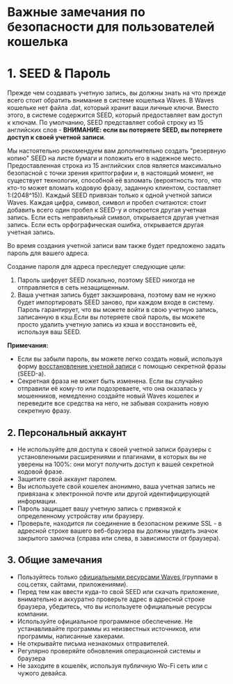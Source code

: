 # Важные замечания по безопасности для пользователей кошелька

# 1. SEED & Пароль 

Прежде чем создавать учетную запись, вы должны знать на что прежде всего стоит обратить внимание в системе кошелька Waves. 
В Waves кошельке нет файла .dat, который хранит ваши личные ключи. Вместо этого, в системе содержится SEED, который предоставляет 
вам доступ к ключам. По умолчанию, SEED представляет собой строку из 15 английских слов - 
**ВНИМАНИЕ: если вы потеряете SEED, вы потеряете доступ к своей учетной записи**.

Мы настоятельно рекомендуем вам дополнительно создать "резервную копию" SEED на листе бумаги и положить его в надежное место. 
Предоставленная строка из 15 английских слов является максимально безопасной с точки зрения криптографии и, в настоящий момент, 
не существует технологии, способной её взломать \(вероятность того, что кто-то может вломать кодовую фразу, заданную клиентом, 
составляет 1:(2048^15)\). Каждый SEED привязан только к одной учетной записи Waves. Каждая цифра, символ, символ и пробел 
считаются: стоит добавить всего один пробел к SEED-у и откроется другая учетная запись. Если есть неправильный символ, открывается 
другая учетная запись. Если есть орфографическая ошибка, открывается другая учетная запись.

Во время создания учетной записи вам также будет предложено задать пароль для вашего адреса.

Создание пароля для адреса преследует следующие цели:

1. Пароль шифрует SEED локально, поэтому SEED никогда не отправляется в сеть незащищенным.  
2. Ваша учетная запись будет закэширована, поэтому вам не нужно будет импортировать SEED заново, при каждом входе в систему. 
Пароль гарантирует, что вы можете войти в свою учетную запись, записанную в кэш.Если вы потеряете свой пароль, вы можете просто 
удалить учетную запись из кэша и восстановить её, используя ваш SEED.

**Примечания:**

* Если вы забыли пароль, вы можете легко создать новый, используя форму 
[восстановление учетной записи](/en/waves-client/account-management/restore-an-account.md) с помощью секретной фразы (SEED-а).
* Секретная фраза не может быть изменена. Если вы случайно отправили её кому-то или подозреваете, что она оказалась у мошенников, 
немедленно создайте новый Waves кошелек и переведите все средства на него, не забывая сохранить новую секретную фразу.

## 2. Персональный аккаунт

* Не используйте для доступа к своей учетной записи браузеры с установленными расширениями и плагинами, в которых вы не уверены на 100%: они могут получить доступ к вашей секретной кодовой фразе.
* Защитите свой аккаунт паролем.
*  Вы используете свой кошелек анонимно, ваша учетная запись не привязана к электронной почте или другой идентифицирующей информации.
* Пароль защищает вашу учетную запись с привязкой к определенному устройству или браузеру.
* Проверьте, находится ли соединение в безопасном режиме SSL - в адресной строке вашего веб-браузера вы должны увидеть значок закрытого 
замочка \(справа или слева, в зависимости от браузера\).

## 3. Общие замечания 

* Пользуйтесь только [официальными ресурсами Waves ](/ru/overview/waves-official-resources.md)\(группами в соц.сетях, сайтами, 
приложениями\).
* Перед тем как ввести куда-то свой SEED или скачать приложение, внимательно и аккуратно проверьте адрес в адресной строке браузера, 
убедитесь, что вы используете официальные ресурсы компании.
* Используйте официальное программное обеспечение. Не устанавливайте программы из неизвестных источников, или программы, написанные 
хакерами.
* Не открывайте письма незнакомых отправителей.
* Регулярно проверяйте обновления операционной системы и браузера
* Не заходите в кошелёк, используя публичную Wo-Fi сеть или с чужого девайса.
